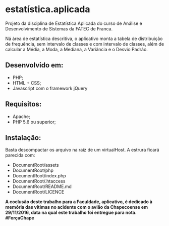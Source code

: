 # estatística.aplicada

Projeto da disciplina de Estatística Aplicada do curso de Análise e Desenvolvimento de Sistemas da FATEC de Franca.

Ná área de estatística descritiva, o aplicativo monta a tabela de distribuição de frequência, sem intervalo de classes e com intervalo de classes, além de calcular a Média, a Moda, a Mediana, a Variância e o Desvio Padrão.

## Desenvolvido em:
- PHP;
- HTML + CSS;
- Javascript com o framework jQuery

## Requisitos:
- Apache;
- PHP 5.6 ou superior;

## Instalação:
Basta descompactar os arquivo na raiz de um virtualHost. A estrura ficará parecida com:
- DocumentRoot/assets
- DocumentRoot/php
- DocumentRoot/index.php
- DocumentRoot/.htaccess
- DocumentRoot/README.md
- DocumentRoot/LICENCE

**A coclusão deste trabalho para a Faculdade, aplicativo, é dedicado à memória das vítimas no acidente com o avião da Chapecoense em 29/11/2016, data na qual este trabalho foi entregue para nota.**
**#ForçaChape**
